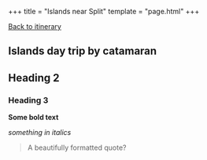 +++
title = "Islands near Split"
template = "page.html"
+++

[Back to itinerary](../)

## Islands day trip by catamaran


## Heading 2

### Heading 3

**Some bold text**

*something in italics*

>A beautifully formatted quote?



